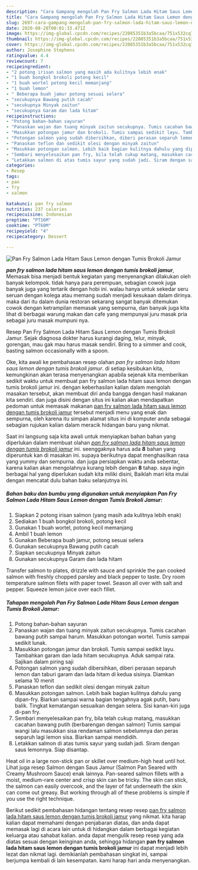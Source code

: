 ```yaml
---
description: "Cara Gampang mengolah Pan Fry Salmon Lada Hitam Saus Lemon dengan Tumis Brokoli Jamur, Anti Gagal"
title: "Cara Gampang mengolah Pan Fry Salmon Lada Hitam Saus Lemon dengan Tumis Brokoli Jamur, Anti Gagal"
slug: 2697-cara-gampang-mengolah-pan-fry-salmon-lada-hitam-saus-lemon-dengan-tumis-brokoli-jamur-anti-gagal
date: 2020-08-28T00:01:33.471Z
image: https://img-global.cpcdn.com/recipes/22085351b3a5bcaa/751x532cq70/pan-fry-salmon-lada-hitam-saus-lemon-dengan-tumis-brokoli-jamur-foto-resep-utama.jpg
thumbnail: https://img-global.cpcdn.com/recipes/22085351b3a5bcaa/751x532cq70/pan-fry-salmon-lada-hitam-saus-lemon-dengan-tumis-brokoli-jamur-foto-resep-utama.jpg
cover: https://img-global.cpcdn.com/recipes/22085351b3a5bcaa/751x532cq70/pan-fry-salmon-lada-hitam-saus-lemon-dengan-tumis-brokoli-jamur-foto-resep-utama.jpg
author: Josephine Stephens
ratingvalue: 4.4
reviewcount: 7
recipeingredient:
- "2 potong irisan salmon yang masih ada kulitnya lebih enak"
- "1 buah bongkol brokoli potong kecil"
- "1 buah wortel potong kecil memanjang"
- "1 buah lemon"
- " Beberapa buah jamur potong sesuai selera"
- "secukupnya Bawang putih cacah"
- "secukupnya Minyak zaitun"
- "secukupnya Garam dan lada hitam"
recipeinstructions:
- "Potong bahan-bahan sayuran"
- "Panaskan wajan dan tuang minyak zaitun secukupnya. Tumis cacahan bawang putih sampai harum. Masukkan potongan wortel. Tumis sampai sedikit lunak."
- "Masukkan potongan jamur dan brokoli. Tumis sampai sedikit layu. Tambahkan garam dan lada hitam secukupnya. Aduk sampai rata. Sajikan dalam piring saji"
- "Potongan salmon yang sudah dibersihkan, diberi perasan separuh lemon dan taburi garam dan lada hitam di kedua sisinya. Diamkan selama 10 menit"
- "Panaskan teflon dan sedikit olesi dengan minyak zaitun"
- "Masukkan potongan salmon. Lebih baik bagian kulitnya dahulu yang dipan-fry. Biarkan sampai warna bagian tengahnya agak putih, baru balik. Tingkat kematangan sesuaikan dengan selera. Sisi kanan-kiri juga di-pan fry."
- "Sembari menyelesaikan pan fry, bila telah cukup matang, masukkan cacahan bawang putih (berbarengan dengan salmon) Tumis sampai wangi lalu masukkan sisa rendaman salmon sebelumnya dan peras separuh lagi lemon sisa. Biarkan sampai mendidih."
- "Letakkan salmon di atas tumis sayur yang sudah jadi. Siram dengan saus lemonnya. Siap disantap."
categories:
- Resep
tags:
- pan
- fry
- salmon

katakunci: pan fry salmon 
nutrition: 237 calories
recipecuisine: Indonesian
preptime: "PT16M"
cooktime: "PT60M"
recipeyield: "4"
recipecategory: Dessert

---
```



![Pan Fry Salmon Lada Hitam Saus Lemon dengan Tumis Brokoli Jamur](https://img-global.cpcdn.com/recipes/22085351b3a5bcaa/751x532cq70/pan-fry-salmon-lada-hitam-saus-lemon-dengan-tumis-brokoli-jamur-foto-resep-utama.jpg)

<b><i>pan fry salmon lada hitam saus lemon dengan tumis brokoli jamur</i></b>, Memasak bisa menjadi bentuk kegiatan yang menyenangkan dilakukan oleh banyak kelompok. tidak hanya para perempuan, sebagian cowok juga banyak juga yang tertarik dengan hobi ini. walau hanya untuk sekedar seru seruan dengan kolega atau memang sudah menjadi kesukaan dalam dirinya. maka dari itu dalam dunia restoran sekarang sangat banyak ditemukan cowok dengan ketrampilan memasak yang sempurna, dan banyak juga kita lihat di berbagai warung makan dan cafe yang mempunyai juru masak pria sebagai juru masak mumpuni nya.

Resep Pan Fry Salmon Lada Hitam Saus Lemon dengan Tumis Brokoli Jamur. Sejak diagnosa dokter harus kurangi daging, telur, minyak, gorengan, mau gak mau harus masak sendiri. Bring to a simmer and cook, basting salmon occasionally with a spoon.

Oke, kita awali ke pembahasan resep olahan <i>pan fry salmon lada hitam saus lemon dengan tumis brokoli jamur</i>. di setiap kesibukan kita, kemungkinan akan terasa menyenangkan apabila sejenak kita memberikan sedikit waktu untuk membuat pan fry salmon lada hitam saus lemon dengan tumis brokoli jamur ini. dengan keberhasilan kalian dalam mengolah masakan tersebut, akan membuat diri anda bangga dengan hasil makanan kita sendiri. dan juga disini dengan situs ini kalian akan mendapatkan pedoman untuk memasak makanan <u>pan fry salmon lada hitam saus lemon dengan tumis brokoli jamur</u> tersebut menjadi menu yang enak dan sempurna, oleh karena itu simpan alamat situs ini di komputer anda sebagai sebagian rujukan kalian dalam meracik hidangan baru yang nikmat.


Saat ini langsung saja kita awali untuk menyiapkan bahan bahan yang diperlukan dalam membuat olahan <u><i>pan fry salmon lada hitam saus lemon dengan tumis brokoli jamur</i></u> ini. seenggaknya harus ada <b>8</b> bahan yang diperuntuk kan di masakan ini. supaya berikutnya dapat menghasilkan rasa yang yummy dan sempurna. dan juga persiapkan waktu anda sebentar, karena kalian akan mengolahnya kurang lebih dengan <b>8</b> tahap. saya ingin berbagai hal yang diperlukan sudah kita miliki disini, Baiklah mari kita mulai dengan mencatat dulu bahan baku selanjutnya ini.

<!--inarticleads1-->

##### Bahan baku dan bumbu yang digunakan untuk menyiapkan Pan Fry Salmon Lada Hitam Saus Lemon dengan Tumis Brokoli Jamur:

1. Siapkan 2 potong irisan salmon (yang masih ada kulitnya lebih enak)
1. Sediakan 1 buah bongkol brokoli, potong kecil
1. Gunakan 1 buah wortel, potong kecil memanjang
1. Ambil 1 buah lemon
1. Gunakan  Beberapa buah jamur, potong sesuai selera
1. Gunakan secukupnya Bawang putih cacah
1. Siapkan secukupnya Minyak zaitun
1. Gunakan secukupnya Garam dan lada hitam


Transfer salmon to plates, drizzle with sauce and sprinkle the pan cooked salmon with freshly chopped parsley and black pepper to taste. Dry room temperature salmon filets with paper towel. Season all over with salt and pepper. Squeeze lemon juice over each fillet. 

<!--inarticleads2-->

##### Tahapan mengolah Pan Fry Salmon Lada Hitam Saus Lemon dengan Tumis Brokoli Jamur:

1. Potong bahan-bahan sayuran
1. Panaskan wajan dan tuang minyak zaitun secukupnya. Tumis cacahan bawang putih sampai harum. Masukkan potongan wortel. Tumis sampai sedikit lunak.
1. Masukkan potongan jamur dan brokoli. Tumis sampai sedikit layu. Tambahkan garam dan lada hitam secukupnya. Aduk sampai rata. Sajikan dalam piring saji
1. Potongan salmon yang sudah dibersihkan, diberi perasan separuh lemon dan taburi garam dan lada hitam di kedua sisinya. Diamkan selama 10 menit
1. Panaskan teflon dan sedikit olesi dengan minyak zaitun
1. Masukkan potongan salmon. Lebih baik bagian kulitnya dahulu yang dipan-fry. Biarkan sampai warna bagian tengahnya agak putih, baru balik. Tingkat kematangan sesuaikan dengan selera. Sisi kanan-kiri juga di-pan fry.
1. Sembari menyelesaikan pan fry, bila telah cukup matang, masukkan cacahan bawang putih (berbarengan dengan salmon) Tumis sampai wangi lalu masukkan sisa rendaman salmon sebelumnya dan peras separuh lagi lemon sisa. Biarkan sampai mendidih.
1. Letakkan salmon di atas tumis sayur yang sudah jadi. Siram dengan saus lemonnya. Siap disantap.


Heat oil in a large non-stick pan or skillet over medium-high heat until hot. Lihat juga resep Salmon dengan Saus Jamur (Salmon Pan Seared with Creamy Mushroom Sauce) enak lainnya. Pan-seared salmon fillets with a moist, medium-rare center and crisp skin can be tricky. The skin can stick, the salmon can easily overcook, and the layer of fat underneath the skin can come out greasy. But working through all of these problems is simple if you use the right technique. 

Berikut sedikit pembahasan hidangan tentang resep resep <u>pan fry salmon lada hitam saus lemon dengan tumis brokoli jamur</u> yang nikmat. kita harap kalian dapat memahami dengan penjabaran diatas, dan anda dapat memasak lagi di acara lain untuk di hidangkan dalam berbagai kegiatan keluarga atau sahabat kalian. anda dapat mengulik resep resep yang ada diatas sesuai dengan keinginan anda, sehingga hidangan <b>pan fry salmon lada hitam saus lemon dengan tumis brokoli jamur</b> ini dapat menjadi lebih lezat dan nikmat lagi. demikianlah pembahasan singkat ini, sampai berjumpa kembali di lain kesempatan. kami harap hari anda menyenangkan.
